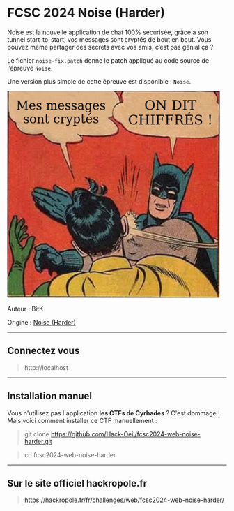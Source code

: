 # FCSC 2024 Noise (Harder)

Noise est la nouvelle application de chat 100% securisée, grâce a son tunnel start-to-start, vos messages sont cryptés de bout en bout. Vous pouvez même partager des secrets avec vos amis, c’est pas génial ça ?

Le fichier ```noise-fix.patch``` donne le patch appliqué au code source de l’épreuve ```Noise```.

Une version plus simple de cette épreuve est disponible : ```Noise```.


![noise.jpg](noise.jpg)



Auteur : BitK

Origine : [Noise (Harder)](https://hackropole.fr/fr/challenges/web/fcsc2024-web-noise-harder/)


-----------

## Connectez vous

> http://localhost

-----------

## Installation manuel
Vous n'utilisez pas l'application **les CTFs de Cyrhades** ? C'est dommage !
Mais voici comment installer ce CTF manuellement :

> git clone https://github.com/Hack-Oeil/fcsc2024-web-noise-harder.git

> cd fcsc2024-web-noise-harder


-----------

## Sur le site officiel hackropole.fr
> https://hackropole.fr/fr/challenges/web/fcsc2024-web-noise-harder/